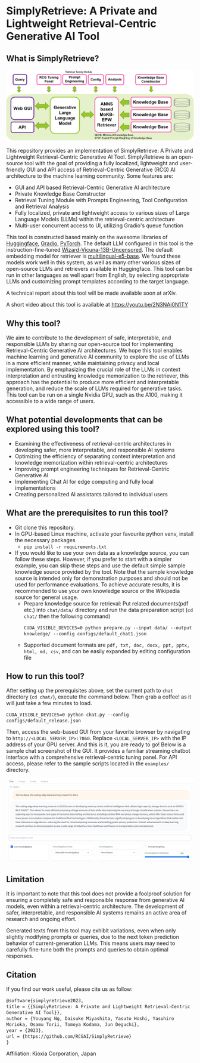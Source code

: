 # SimplyRetrieve: A Private and Lightweight Retrieval-Centric Generative AI Tool

## What is SimplyRetrieve?

![Tool Overall](docs/fig_overall.png)

This repository provides an implementation of SimplyRetrieve: A Private and Lightweight Retrieval-Centric Generative AI Tool. SimplyRetrieve is an open-source tool with the goal of providing a fully localized, lightweight and user-friendly GUI and API access of Retrieval-Centric Generative (RCG) AI architecture to the machine learning community. Some features are:
- GUI and API based Retrieval-Centric Generative AI architecture
- Private Knowledge Base Constructor
- Retrieval Tuning Module with Prompts Engineering, Tool Configuration and Retrieval Analysis
- Fully localized, private and lightweight access to various sizes of Large Language Models (LLMs) within the retrieval-centric architecture
- Multi-user concurrent access to UI, utilizing Gradio's queue function

This tool is constructed based mainly on the awesome libraries of [Huggingface](https://huggingface.co/), [Gradio](https://gradio.app/), [PyTorch](https://pytorch.org/). The default LLM configured in this tool is the instruction-fine-tuned [Wizard-Vicuna-13B-Uncensored](https://huggingface.co/ehartford/Wizard-Vicuna-13B-Uncensored). The default embedding model for retriever is [multilingual-e5-base](https://huggingface.co/intfloat/multilingual-e5-base). We found these models work well in this system, as well as many other various sizes of open-source LLMs and retrievers available in Huggingface. This tool can be run in other languages as well apart from English, by selecting appropriate LLMs and customizing prompt templates according to the target language.

A technical report about this tool will be made available soon at arXiv.

A short video about this tool is available at https://youtu.be/2N3NAi0N1TY

## Why this tool?
We aim to contribute to the development of safe, interpretable, and responsible LLMs by sharing our open-source tool for implementing Retrieval-Centric Generative AI architectures. We hope this tool enables machine learning and generative AI community to explore the use of LLMs in a more efficient manner, while maintaining privacy and local implementation. By emphasizing the crucial role of the LLMs in context interpretation and entrusting knowledge memorization to the retriever, this approach has the potential to produce more efficient and interpretable generation, and reduce the scale of LLMs required for generative tasks. This tool can be run on a single Nvidia GPU, such as the A100, making it accessible to a wide range of users.

## What potential developments that can be explored using this tool?

- Examining the effectiveness of retrieval-centric architectures in developing safer, more interpretable, and responsible AI systems
- Optimizing the efficiency of separating context interpretation and knowledge memorization within retrieval-centric architectures
- Improving prompt engineering techniques for Retrieval-Centric Generative AI
- Implementing Chat AI for edge computing and fully local implementations
- Creating personalized AI assistants tailored to individual users

## What are the prerequisites to run this tool?
- Git clone this repository.
- In GPU-based Linux machine, activate your favourite python venv, install the necessary packages
    - `pip install -r requirements.txt`
- If you would like to use your own data as a knowledge source, you can follow these steps. However, if you prefer to start with a simpler example, you can skip these steps and use the default simple sample knowledge source provided by the tool. Note that the sample knowledge source is intended only for demonstration purposes and should not be used for performance evaluations. To achieve accurate results, it is recommended to use your own knowledge source or the Wikipedia source for general usage.
    - Prepare knowledge source for retrieval: Put related documents(pdf etc.) into `chat/data/` directory and run the data preparation script (`cd chat/` then the following command) 
      ```
      CUDA_VISIBLE_DEVICES=0 python prepare.py --input data/ --output knowledge/ --config configs/default_chat1.json
      ```
    - Supported document formats are `pdf, txt, doc, docx, ppt, pptx, html, md, csv`, and can be easily expanded by editing configuration file

## How to run this tool?
After setting up the prerequisites above, set the current path to `chat` directory (`cd chat/`), execute the command below. Then grab a coffee! as it will just take a few minutes to load.

```
CUDA_VISIBLE_DEVICES=0 python chat.py --config configs/default_release.json
```
Then, access the web-based GUI from your favorite browser by navigating to `http://<LOCAL_SERVER_IP>:7860`. Replace `<LOCAL_SERVER_IP>` with the IP address of your GPU server. And this is it, you are ready to go! Below is a sample chat screenshot of the GUI. It provides a familiar streaming chatbot interface with a comprehensive retrieval-centric tuning panel. For API access, please refer to the sample scripts located in the `examples/` directory.

![Platform GUIsample](docs/gui_english.png)

## Limitation
It is important to note that this tool does not provide a foolproof solution for ensuring a completely safe and responsible response from generative AI models, even within a retrieval-centric architecture. The development of safer, interpretable, and responsible AI systems remains an active area of research and ongoing effort.

Generated texts from this tool may exhibit variations, even when only slightly modifying prompts or queries, due to the next token prediction behavior of current-generation LLMs. This means users may need to carefully fine-tune both the prompts and queries to obtain optimal responses.

## Citation
If you find our work useful, please cite us as follow:
```
@software{simplyretrieve2023,
title = {{SimplyRetrieve: A Private and Lightweight Retrieval-Centric Generative AI Tool}},
author = {Youyang Ng, Daisuke Miyashita, Yasuto Hoshi, Yasuhiro Morioka, Osamu Torii, Tomoya Kodama, Jun Deguchi},
year = {2023},
url = {https://github.com/RCGAI/SimplyRetrieve}
}
```
Affiliation: Kioxia Corporation, Japan

